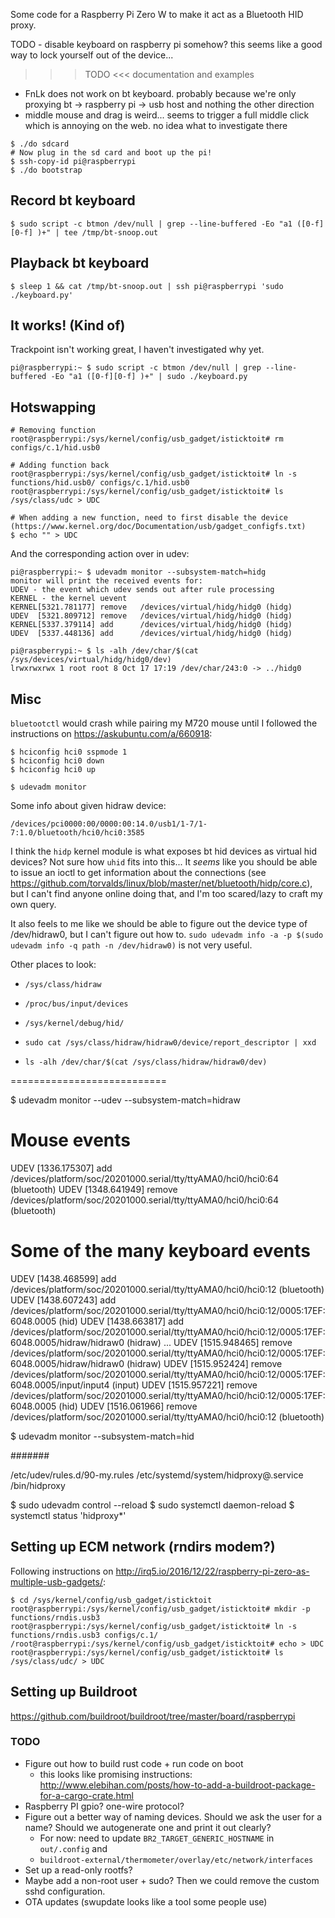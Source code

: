 Some code for a Raspberry Pi Zero W to make it act as a Bluetooth HID proxy.

TODO - disable keyboard on raspberry pi somehow? this seems like a good way to lock yourself out of the device...

>>> TODO <<< documentation and examples
- FnLk does not work on bt keyboard. probably because we're only proxying bt -> raspberry pi -> usb host and nothing the other direction
- middle mouse and drag is weird... seems to trigger a full middle click which is annoying on the web. no idea what to investigate there

```
$ ./do sdcard
# Now plug in the sd card and boot up the pi!
$ ssh-copy-id pi@raspberrypi
$ ./do bootstrap
```


## Record bt keyboard

```
$ sudo script -c btmon /dev/null | grep --line-buffered -Eo "a1 ([0-f][0-f] )+" | tee /tmp/bt-snoop.out
```

## Playback bt keyboard

```
$ sleep 1 && cat /tmp/bt-snoop.out | ssh pi@raspberrypi 'sudo ./keyboard.py'
```

## It works! (Kind of)

Trackpoint isn't working great, I haven't investigated why yet.

```
pi@raspberrypi:~ $ sudo script -c btmon /dev/null | grep --line-buffered -Eo "a1 ([0-f][0-f] )+" | sudo ./keyboard.py
```

## Hotswapping

```
# Removing function
root@raspberrypi:/sys/kernel/config/usb_gadget/isticktoit# rm configs/c.1/hid.usb0

# Adding function back
root@raspberrypi:/sys/kernel/config/usb_gadget/isticktoit# ln -s functions/hid.usb0/ configs/c.1/hid.usb0
root@raspberrypi:/sys/kernel/config/usb_gadget/isticktoit# ls /sys/class/udc > UDC

# When adding a new function, need to first disable the device (https://www.kernel.org/doc/Documentation/usb/gadget_configfs.txt)
$ echo "" > UDC
```


And the corresponding action over in udev:

```
pi@raspberrypi:~ $ udevadm monitor --subsystem-match=hidg
monitor will print the received events for:
UDEV - the event which udev sends out after rule processing
KERNEL - the kernel uevent
KERNEL[5321.781177] remove   /devices/virtual/hidg/hidg0 (hidg)
UDEV  [5321.809712] remove   /devices/virtual/hidg/hidg0 (hidg)
KERNEL[5337.379114] add      /devices/virtual/hidg/hidg0 (hidg)
UDEV  [5337.448136] add      /devices/virtual/hidg/hidg0 (hidg)

pi@raspberrypi:~ $ ls -alh /dev/char/$(cat /sys/devices/virtual/hidg/hidg0/dev)
lrwxrwxrwx 1 root root 8 Oct 17 17:19 /dev/char/243:0 -> ../hidg0
```

## Misc

`bluetootctl` would crash while pairing my M720 mouse until I followed the
instructions on <https://askubuntu.com/a/660918>:

```
$ hciconfig hci0 sspmode 1
$ hciconfig hci0 down
$ hciconfig hci0 up
```


```
$ udevadm monitor
```

Some info about given hidraw device:

```
/devices/pci0000:00/0000:00:14.0/usb1/1-7/1-7:1.0/bluetooth/hci0/hci0:3585
```

I think the `hidp` kernel module is what exposes bt hid devices as virtual hid
devices? Not sure how `uhid` fits into this... It *seems* like you should be
able to issue an ioctl to get information
about the connections (see
https://github.com/torvalds/linux/blob/master/net/bluetooth/hidp/core.c), but I
can't find anyone online doing that, and I'm too scared/lazy to craft my own query.

It also feels to me like we should be able to figure out the device type of
/dev/hidraw0, but I can't figure out how to. `sudo udevadm info -a -p $(sudo
udevadm info -q path -n /dev/hidraw0)` is not very useful.


Other places to look:

- `/sys/class/hidraw`
- `/proc/bus/input/devices`
- `/sys/kernel/debug/hid/`

- `sudo cat /sys/class/hidraw/hidraw0/device/report_descriptor | xxd`
- `ls -alh /dev/char/$(cat /sys/class/hidraw/hidraw0/dev)`





===========================

$ udevadm monitor --udev --subsystem-match=hidraw

# Mouse events
UDEV  [1336.175307] add      /devices/platform/soc/20201000.serial/tty/ttyAMA0/hci0/hci0:64 (bluetooth)
UDEV  [1348.641949] remove   /devices/platform/soc/20201000.serial/tty/ttyAMA0/hci0/hci0:64 (bluetooth)

# Some of the many keyboard events
UDEV  [1438.468599] add      /devices/platform/soc/20201000.serial/tty/ttyAMA0/hci0/hci0:12 (bluetooth)
UDEV  [1438.607243] add      /devices/platform/soc/20201000.serial/tty/ttyAMA0/hci0/hci0:12/0005:17EF:6048.0005 (hid)
UDEV  [1438.663817] add      /devices/platform/soc/20201000.serial/tty/ttyAMA0/hci0/hci0:12/0005:17EF:6048.0005/hidraw/hidraw0 (hidraw)
...
UDEV  [1515.948465] remove   /devices/platform/soc/20201000.serial/tty/ttyAMA0/hci0/hci0:12/0005:17EF:6048.0005/hidraw/hidraw0 (hidraw)
UDEV  [1515.952424] remove   /devices/platform/soc/20201000.serial/tty/ttyAMA0/hci0/hci0:12/0005:17EF:6048.0005/input/input4 (input)
UDEV  [1515.957221] remove   /devices/platform/soc/20201000.serial/tty/ttyAMA0/hci0/hci0:12/0005:17EF:6048.0005 (hid)
UDEV  [1516.061966] remove   /devices/platform/soc/20201000.serial/tty/ttyAMA0/hci0/hci0:12 (bluetooth)


$ udevadm monitor --subsystem-match=hid

#######

/etc/udev/rules.d/90-my.rules
/etc/systemd/system/hidproxy@.service
/bin/hidproxy

$ sudo udevadm control --reload
$ sudo systemctl daemon-reload
$ systemctl status 'hidproxy*'


## Setting up ECM network (rndirs modem?)

Following instructions on http://irq5.io/2016/12/22/raspberry-pi-zero-as-multiple-usb-gadgets/:

```
$ cd /sys/kernel/config/usb_gadget/isticktoit
root@raspberrypi:/sys/kernel/config/usb_gadget/isticktoit# mkdir -p functions/rndis.usb3
root@raspberrypi:/sys/kernel/config/usb_gadget/isticktoit# ln -s functions/rndis.usb3 configs/c.1/
/root@raspberrypi:/sys/kernel/config/usb_gadget/isticktoit# echo > UDC
root@raspberrypi:/sys/kernel/config/usb_gadget/isticktoit# ls /sys/class/udc/ > UDC
```

## Setting up Buildroot

https://github.com/buildroot/buildroot/tree/master/board/raspberrypi

### TODO

- Figure out how to build rust code + run code on boot
   - this looks like promising instructions: http://www.elebihan.com/posts/how-to-add-a-buildroot-package-for-a-cargo-crate.html
- Raspberry PI gpio? one-wire protocol?
- Figure out a better way of naming devices. Should we ask the user for a
   name? Should we autogenerate one and print it out clearly?
   - For now: need to update `BR2_TARGET_GENERIC_HOSTNAME` in `out/.config` and
   - `buildroot-external/thermometer/overlay/etc/network/interfaces`
- Set up a read-only rootfs?
- Maybe add a non-root user + sudo? Then we could remove the custom sshd configuration.
- OTA updates (swupdate looks like a tool some people use)
